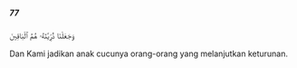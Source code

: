 ##### 77

<span class="ayah">وَجَعَلْنَا ذُرِّيَّتَهُۥ هُمُ ٱلْبَاقِينَ</span>

<span class="ayah_translation">Dan Kami jadikan anak cucunya orang-orang yang melanjutkan keturunan.</span>
